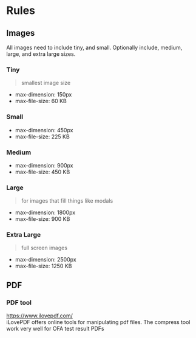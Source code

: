 # Rules

## Images
All images need to include tiny, and small. Optionally include, medium, large, and extra large sizes.

### Tiny
> smallest image size
* max-dimension: 150px
* max-file-size: 60 KB

### Small
* max-dimension: 450px
* max-file-size: 225 KB

### Medium
* max-dimension: 900px
* max-file-size: 450 KB

### Large
> for images that fill things like modals
* max-dimension: 1800px
* max-file-size: 900 KB

### Extra Large
> full screen images
* max-dimension: 2500px
* max-file-size: 1250 KB


## PDF

### PDF tool
https://www.ilovepdf.com/  
iLovePDF offers online tools for manipulating pdf files. The compress tool work very well for OFA test result PDFs